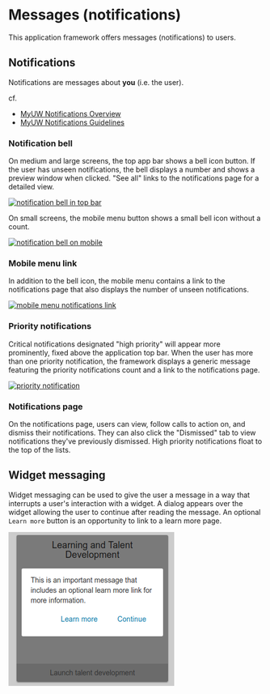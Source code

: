 # Messages (notifications)

This application framework offers messages (notifications) to users.

## Notifications

Notifications are messages about **you** (i.e. the user).

cf.

+ [MyUW Notifications Overview][]
+ [MyUW Notifications Guidelines][]

### Notification bell

On medium and large screens, the top app bar shows a bell icon button. If the
user has unseen notifications, the bell displays a number and shows a preview
window when clicked. "See all" links to the notifications page for a detailed
view.

[![notification bell in top bar](./img/notifications/top-bar-bell.png)](img/notifications/top-bar-bell.png)

On small screens, the mobile menu button shows a small bell icon without a
count.

[![notification bell on mobile](./img/notifications/mobile-bell.png)](img/notifications/mobile-bell.png)

### Mobile menu link

In addition to the bell icon, the mobile menu contains a link to the
notifications page that also displays the number of unseen notifications.

[![mobile menu notifications link](./img/notifications/mobile-link.png)](img/notifications/mobile-link.png)

### Priority notifications

Critical notifications designated "high priority" will appear more prominently,
fixed above the application top bar. When the user has more than one priority
notification, the framework displays a generic message featuring the priority
notifications count and a link to the notifications page.

[![priority notification](./img/notifications/priority.png)](img/notifications/priority.png)

### Notifications page

On the notifications page, users can view, follow calls to action on, and
dismiss their notifications. They can also click the "Dismissed" tab to view
notifications they've previously dismissed. High priority notifications
float to the top of the lists.

## Widget messaging

Widget messaging can be used to give the user a message in a way that interrupts
a user's interaction with a widget.  A dialog appears over the widget allowing
the user to continue after reading the message.  An optional `Learn more` button
 is an opportunity to link to a learn more page.

![widget messaging](./img/notifications/widget-overlay-messaging.png)

[MyUW Notifications Overview]: https://kb.wisc.edu/myuw/71187
[MyUW Notifications Guidelines]: https://docs.google.com/document/d/1xa3t5gibaSgYGtGBKeIt0EGMC9XSMaOwVlgJtMCZ-Vg/edit
